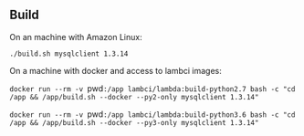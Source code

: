 ## Build

On an machine with Amazon Linux:

`./build.sh mysqlclient 1.3.14`

On a machine with docker and access to lambci images:

`docker run --rm -v `pwd`:/app lambci/lambda:build-python2.7 bash -c "cd /app && /app/build.sh --docker --py2-only mysqlclient 1.3.14"`

`docker run --rm -v `pwd`:/app lambci/lambda:build-python3.6 bash -c "cd /app && /app/build.sh --docker --py3-only mysqlclient 1.3.14"`
